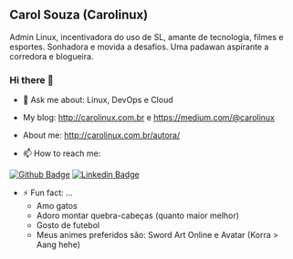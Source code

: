 ## Carol Souza (Carolinux)

Admin Linux, incentivadora do uso de SL, amante de tecnologia, filmes e esportes. Sonhadora e movida a desafios. Uma padawan aspirante a corredora e blogueira.

### Hi there 👋

- 💬 Ask me about: Linux, DevOps e Cloud

- My blog: http://carolinux.com.br e https://medium.com/@carolinux

- About me: http://carolinux.com.br/autora/

- 📫 How to reach me:

[![Github Badge](https://img.shields.io/badge/-Github-000?style=flat-square&logo=Github&logoColor=white&link=https://github.com/carolinux07)](https://github.com/carolinux07)
[![Linkedin Badge](https://img.shields.io/badge/-LinkedIn-blue?style=flat-square&logo=Linkedin&logoColor=white&link=https://www.linkedin.com/in/carolinux/)](https://www.linkedin.com/in/carolinux/)

- ⚡ Fun fact: ...
  - Amo gatos
  - Adoro montar quebra-cabeças (quanto maior melhor)
  - Gosto de futebol
  - Meus animes preferidos são: Sword Art Online e Avatar (Korra > Aang hehe)

<!--
**carolinux07/carolinux07** is a ✨ _special_ ✨ repository because its `README.md` (this file) appears on your GitHub profile.

Here are some ideas to get you started:

- 🔭 I’m currently working on ...
- 🌱 I’m currently learning ...
- 👯 I’m looking to collaborate on ...
- 🤔 I’m looking for help with ...
- 😄 Pronouns: ...

---
